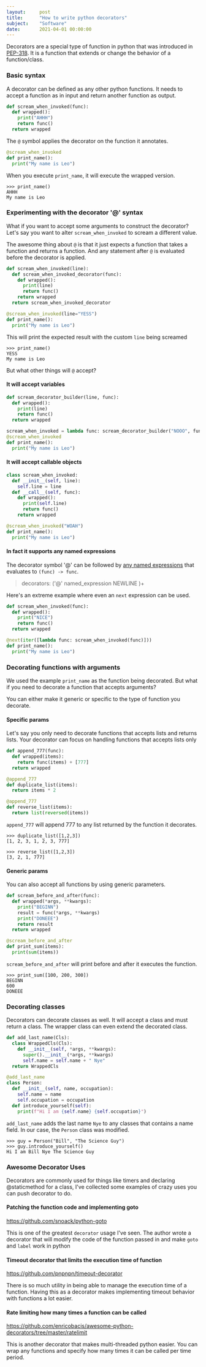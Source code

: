 ```yaml
---
layout:     post
title:      "How to write python decorators"
subject:    "Software"
date:       2021-04-01 00:00:00
---
```


Decorators are a special type of function in python that was introduced in
[PEP-318](https://www.python.org/dev/peps/pep-0318/). It is a function that
extends or change the behavior of a function/class.

### Basic syntax

A decorator can be defined as any other python functions. It needs to accept a
function as in input and return another function as output.

```python
def scream_when_invoked(func):
  def wrapped():
    print("AHHH")
    return func()
  return wrapped
```

The `@` symbol applies the decorator on the function it annotates.

```python
@scream_when_invoked
def print_name():
  print("My name is Leo")
```

When you execute `print_name`, it will execute the wrapped version.

```
>>> print_name()
AHHH
My name is Leo
```

### Experimenting with the decorator '@' syntax

What if you want to accept some arguments to construct the decorator? Let's say
you want to alter `scream_when_invoked` to scream a different value.

The awesome thing about `@` is that it just expects a function that takes a
function and returns a function. And any statement after `@` is evaluated
before the decorator is applied.

```python
def scream_when_invoked(line):
  def scream_when_invoked_decorator(func):
    def wrapped():
      print(line)
      return func()
    return wrapped
  return scream_when_invoked_decorator

@scream_when_invoked(line="YESS")
def print_name():
  print("My name is Leo")
```

This will print the expected result with the custom `line` being screamed

```
>>> print_name()
YESS
My name is Leo
```

But what other things will `@` accept?

#### It will accept variables

```python
def scream_decorator_builder(line, func):
  def wrapped():
    print(line)
    return func()
  return wrapped

scream_when_invoked = lambda func: scream_decorator_builder("NOOO", func)
@scream_when_invoked
def print_name():
  print("My name is Leo")

```

#### It will accept callable objects

```python
class scream_when_invoked:
  def __init__(self, line):
    self.line = line
  def __call__(self, func):
    def wrapped():
      print(self.line)
      return func()
    return wrapped

@scream_when_invoked("WOAH")
def print_name():
  print("My name is Leo")
```

#### In fact it supports any named expressions

The decorator symbol '@' can be followed by
[any named expressions](https://docs.python.org/3/reference/grammar.html?highlight=decorators)
that evaluates to `(func) -> func`.

> decorators: ('@' named_expression NEWLINE )+

Here's an extreme example where even an `next` expression can be used.

```python
def scream_when_invoked(func):
  def wrapped():
    print("NICE")
    return func()
  return wrapped

@next(iter([lambda func: scream_when_invoked(func)]))
def print_name():
  print("My name is Leo")
```

### Decorating functions with arguments

We used the example `print_name` as the function being decorated. But what if
you need to decorate a function that accepts arguments?

You can either make it generic or specific to the type of function you decorate.

#### Specific params

Let's say you only need to decorate functions that accepts lists and returns
lists. Your decorator can focus on handling functions that accepts lists only

```python
def append_777(func):
  def wrapped(items):
    return func(items) + [777]
  return wrapped

@append_777
def duplicate_list(items):
  return items * 2

@append_777
def reverse_list(items):
  return list(reversed(items))
```

`append_777` will append 777 to any list returned by the function it decorates.

```
>>> duplicate_list([1,2,3])
[1, 2, 3, 1, 2, 3, 777]

>>> reverse_list([1,2,3])
[3, 2, 1, 777]
```

#### Generic params

You can also accept all functions by using generic parameters.

```python
def scream_before_and_after(func):
  def wrapped(*args, **kwargs):
    print("BEGINN")
    result = func(*args, **kwargs)
    print("DONEEE")
    return result
  return wrapped

@scream_before_and_after
def print_sum(items):
  print(sum(items))
```

`scream_before_and_after` will print before and after it executes the function.

```
>>> print_sum([100, 200, 300])
BEGINN
600
DONEEE
```

### Decorating classes

Decorators can decorate classes as well. It will accept a class and must return
a class. The wrapper class can even extend the decorated class.

```python
def add_last_name(Cls):
  class WrappedCls(Cls):
    def __init__(self, *args, **kwargs):
      super().__init__(*args, **kwargs)
      self.name = self.name + " Nye"
  return WrappedCls

@add_last_name
class Person:
  def __init__(self, name, occupation):
    self.name = name
    self.occupation = occupation
  def introduce_yourself(self):
    print(f"Hi I am {self.name} {self.occupation}")
```

`add_last_name` adds the last name `Nye` to any classes that contains a name
field. In our case, the `Person` class was modified.

```
>>> guy = Person("Bill", "The Science Guy")
>>> guy.introduce_yourself()
Hi I am Bill Nye The Science Guy
```

### Awesome Decorator Uses

Decorators are commonly used for things like timers and declaring @staticmethod
for a class, I've collected some examples of crazy uses you can push decorator
to do.

#### Patching the function code and implementing goto

https://github.com/snoack/python-goto

This is one of the greatest `decorator` usage I've seen. The author wrote a
decorator that will modify the code of the function passed in and make `goto`
and `label` work in python

#### Timeout decorator that limits the execution time of function

https://github.com/pnpnpn/timeout-decorator

There is so much utility in being able to manage the execution time of a
function. Having this as a decorator makes implementing timeout behavior with
functions a lot easier.

#### Rate limiting how many times a function can be called

https://github.com/enricobacis/awesome-python-decorators/tree/master/ratelimit

This is another decorator that makes multi-threaded python easier. You can wrap
any functions and specify how many times it can be called per time period.
